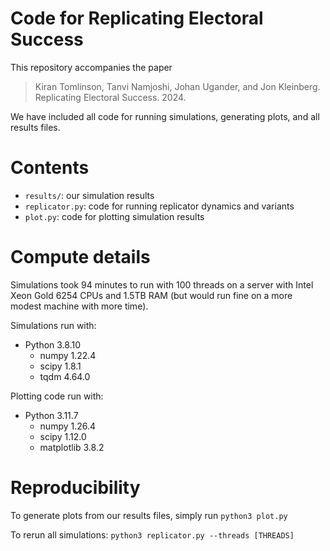 # Code for Replicating Electoral Success

This repository accompanies the paper

> Kiran Tomlinson, Tanvi Namjoshi, Johan Ugander, and Jon Kleinberg. Replicating Electoral Success. 2024.

We have included all code for running simulations, generating plots, and all results files.

# Contents
- `results/`: our simulation results
- `replicator.py`: code for running replicator dynamics and variants
- `plot.py`: code for plotting simulation results

# Compute details
Simulations took 94 minutes to run with 100 threads on a server with Intel Xeon Gold 6254 CPUs and 1.5TB RAM (but would run fine on a more modest machine with more time).

Simulations run with:
- Python 3.8.10
    - numpy 1.22.4     
    - scipy 1.8.1 
    - tqdm 4.64.0  

Plotting code run with:
- Python 3.11.7
    - numpy 1.26.4
    - scipy 1.12.0
    - matplotlib 3.8.2

# Reproducibility
To generate plots from our results files, simply run 
```python3 plot.py```

To rerun all simulations:
```python3 replicator.py --threads [THREADS]```
